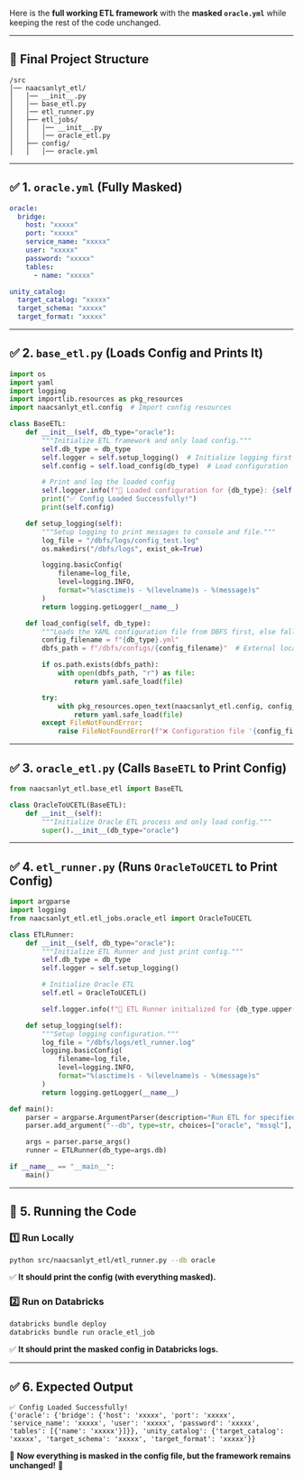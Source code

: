 Here is the **full working ETL framework** with the **masked `oracle.yml`** while keeping the rest of the code unchanged.

---

## **📂 Final Project Structure**
```
/src
│── naacsanlyt_etl/
│   │── __init__.py
│   │── base_etl.py
│   │── etl_runner.py
│   ├── etl_jobs/
│   │   │── __init__.py
│   │   │── oracle_etl.py
│   ├── config/
│   │   │── oracle.yml
```

---

## **✅ 1. `oracle.yml` (Fully Masked)**
```yaml
oracle:
  bridge:
    host: "xxxxx"
    port: "xxxxx"
    service_name: "xxxxx"
    user: "xxxxx"
    password: "xxxxx"
    tables:
      - name: "xxxxx"

unity_catalog:
  target_catalog: "xxxxx"
  target_schema: "xxxxx"
  target_format: "xxxxx"
```

---

## **✅ 2. `base_etl.py` (Loads Config and Prints It)**
```python
import os
import yaml
import logging
import importlib.resources as pkg_resources
import naacsanlyt_etl.config  # Import config resources

class BaseETL:
    def __init__(self, db_type="oracle"):
        """Initialize ETL framework and only load config."""
        self.db_type = db_type
        self.logger = self.setup_logging()  # Initialize logging first
        self.config = self.load_config(db_type)  # Load configuration

        # Print and log the loaded config
        self.logger.info(f"📜 Loaded configuration for {db_type}: {self.config}")
        print("✅ Config Loaded Successfully!")
        print(self.config)

    def setup_logging(self):
        """Setup logging to print messages to console and file."""
        log_file = "/dbfs/logs/config_test.log"
        os.makedirs("/dbfs/logs", exist_ok=True)

        logging.basicConfig(
            filename=log_file,
            level=logging.INFO,
            format="%(asctime)s - %(levelname)s - %(message)s"
        )
        return logging.getLogger(__name__)

    def load_config(self, db_type):
        """Loads the YAML configuration file from DBFS first, else falls back to packaged resources."""
        config_filename = f"{db_type}.yml"
        dbfs_path = f"/dbfs/configs/{config_filename}"  # External location

        if os.path.exists(dbfs_path):
            with open(dbfs_path, "r") as file:
                return yaml.safe_load(file)

        try:
            with pkg_resources.open_text(naacsanlyt_etl.config, config_filename) as file:
                return yaml.safe_load(file)
        except FileNotFoundError:
            raise FileNotFoundError(f"❌ Configuration file '{config_filename}' not found in DBFS or package resources.")
```

---

## **✅ 3. `oracle_etl.py` (Calls `BaseETL` to Print Config)**
```python
from naacsanlyt_etl.base_etl import BaseETL

class OracleToUCETL(BaseETL):
    def __init__(self):
        """Initialize Oracle ETL process and only load config."""
        super().__init__(db_type="oracle")
```

---

## **✅ 4. `etl_runner.py` (Runs `OracleToUCETL` to Print Config)**
```python
import argparse
import logging
from naacsanlyt_etl.etl_jobs.oracle_etl import OracleToUCETL

class ETLRunner:
    def __init__(self, db_type="oracle"):
        """Initialize ETL Runner and just print config."""
        self.db_type = db_type
        self.logger = self.setup_logging()

        # Initialize Oracle ETL
        self.etl = OracleToUCETL()

        self.logger.info(f"🔄 ETL Runner initialized for {db_type.upper()}")

    def setup_logging(self):
        """Setup logging configuration."""
        log_file = "/dbfs/logs/etl_runner.log"
        logging.basicConfig(
            filename=log_file,
            level=logging.INFO,
            format="%(asctime)s - %(levelname)s - %(message)s"
        )
        return logging.getLogger(__name__)

def main():
    parser = argparse.ArgumentParser(description="Run ETL for specified database")
    parser.add_argument("--db", type=str, choices=["oracle", "mssql"], required=True, help="Database type (oracle/mssql)")

    args = parser.parse_args()
    runner = ETLRunner(db_type=args.db)

if __name__ == "__main__":
    main()
```

---

## **🚀 5. Running the Code**
### **1️⃣ Run Locally**
```sh
python src/naacsanlyt_etl/etl_runner.py --db oracle
```
✅ **It should print the config (with everything masked).**

### **2️⃣ Run on Databricks**
```sh
databricks bundle deploy
databricks bundle run oracle_etl_job
```
✅ **It should print the masked config in Databricks logs.**

---

## **✅ 6. Expected Output**
```
✅ Config Loaded Successfully!
{'oracle': {'bridge': {'host': 'xxxxx', 'port': 'xxxxx', 'service_name': 'xxxxx', 'user': 'xxxxx', 'password': 'xxxxx', 'tables': [{'name': 'xxxxx'}]}}, 'unity_catalog': {'target_catalog': 'xxxxx', 'target_schema': 'xxxxx', 'target_format': 'xxxxx'}}
```

🚀 **Now everything is masked in the config file, but the framework remains unchanged!** 🚀
